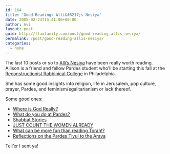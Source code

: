 ```yaml
---
id: 164
title: 'Good Reading: Alli&#8217;s Nesiya'
date: 2005-02-24T15:41:06+00:00
author: Avi
layout: post
guid: http://flaxfamily.com/post/good-reading-allis-nesiya/
permalink: /post/good-reading-allis-nesiya/
categories:
  - none
---
```

The last 10 posts or so to [Alli&#8217;s Nesiya](http://allisonjulia.typepad.com/) have been really worth reading. Allison is a friend and fellow Pardes student who&#8217;ll be starting this fall at the [Reconstructionist Rabbinical College](http://www.rrc.edu/) in Philadelphia.

She has some good insights into religion, life in Jerusalem, pop culture, prayer, Pardes, and feminism/egalitarianism or lack thereof.

Some good ones:

  * [Where is God Really?](http://allisonjulia.typepad.com/allis_nesiya/2005/02/where_is_god_re.html)
  * [What do you do at Pardes?](http://allisonjulia.typepad.com/allis_nesiya/2005/02/what_do_you_do_.html)
  * [Shabbat Stories](http://allisonjulia.typepad.com/allis_nesiya/2005/02/shabbat_stories.html)
  * [JUST COUNT THE WOMEN ALREADY](http://allisonjulia.typepad.com/allis_nesiya/2005/02/just_count_the_.html)
  * [What can be more fun than reading Torah!?](http://allisonjulia.typepad.com/allis_nesiya/2005/02/what_can_be_mor.html)
  * [Reflections on the Pardes Tiyul to the Arava](http://allisonjulia.typepad.com/allis_nesiya/2005/02/reflections_on_.html)

Tell&#8217;er I sent ya!